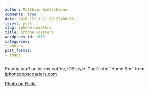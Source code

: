 ```yaml
---
author: Matthias Kretschmann
comments: true
date: 2010-12-11 21:19:29+00:00
layout: post
slug: iphone-coasters
title: iPhone Coasters
wordpress_id: 1889
categories:
- photos
post_format:
- Image
---
```


Putting stuff under my coffee, iOS style. That's the "Home Set" from [iphoneappscoasters.com](http://iphoneappscoasters.com)

[Photo on Flickr](http://www.flickr.com/photos/krema/5252227652)
